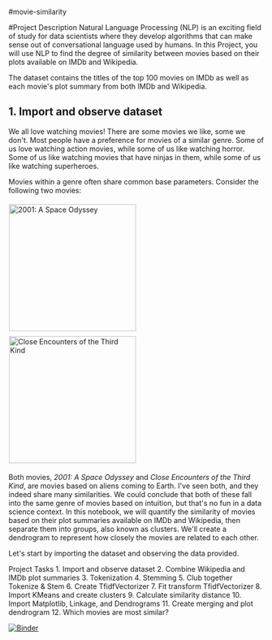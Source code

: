
#movie-similarity


#Project Description
Natural Language Processing (NLP) is an exciting field of study for data scientists where they develop algorithms that can make sense out of conversational language used by humans. In this Project, you will use NLP to find the degree of similarity between movies based on their plots available on IMDb and Wikipedia.

The dataset contains the titles of the top 100 movies on IMDb as well as each movie's plot summary from both IMDb and Wikipedia.
## 1. Import and observe dataset
<p>We all love watching movies! There are some movies we like, some we don't. Most people have a preference for movies of a similar genre. Some of us love watching action movies, while some of us like watching horror. Some of us like watching movies that have ninjas in them, while some of us like watching superheroes.</p>
<p>Movies within a genre often share common base parameters. Consider the following two movies:</p>
<p><img style="margin:5px 20px 5px 1px; height: 250px; display: inline-block;" alt="2001: A Space Odyssey" src="https://assets.datacamp.com/production/project_648/img/movie1.jpg">
<img style="margin:5px 20px 5px 1px; height: 250px; display: inline-block;" alt="Close Encounters of the Third Kind" src="https://assets.datacamp.com/production/project_648/img/movie2.jpg"></p>
<p>Both movies, <em>2001: A Space Odyssey</em> and <em>Close Encounters of the Third Kind</em>, are movies based on aliens coming to Earth. I've seen both, and they indeed share many similarities. We could conclude that both of these fall into the same genre of movies based on intuition, but that's no fun in a data science context. In this notebook, we will quantify the similarity of movies based on their plot summaries available on IMDb and Wikipedia, then separate them into groups, also known as clusters. We'll create a dendrogram to represent how closely the movies are related to each other.</p>
<p>Let's start by importing the dataset and observing the data provided.</p>
Project Tasks
1. Import and observe dataset
2. Combine Wikipedia and IMDb plot summaries
3. Tokenization
4. Stemming
5. Club together Tokenize & Stem
6. Create TfidfVectorizer
7. Fit transform TfidfVectorizer
8. Import KMeans and create clusters
9. Calculate similarity distance
10. Import Matplotlib, Linkage, and Dendrograms
11. Create merging and plot dendrogram
12. Which movies are most similar?



[![Binder](https://mybinder.org/badge_logo.svg)](https://mybinder.org/v2/gh/Sidema43/movie-similarity/main)
